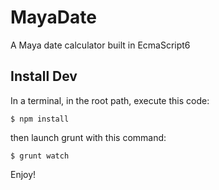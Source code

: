 # MayaDate
A Maya date calculator built in EcmaScript6

## Install Dev
In a terminal, in the root path, execute this code:
``` shell
$ npm install
```
then launch grunt with this command:
``` shell
$ grunt watch
```

Enjoy!
